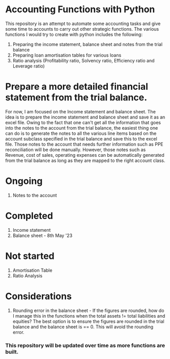# Accounting Functions with Python

This repository is an attempt to automate some accounting tasks and give some time to accounts to carry out other strategic functions. The various functions I would try to create with python includes the following:

1. Preparing the income statement, balance sheet and notes from the trial balance
2. Preparing loan amortisation tables for various loans 
3. Ratio analysis (Profitability ratio, Solvency ratio, Efficiency ratio and Leverage ratio)

# Prepare a more detailed financial statement from the trial balance. 

For now, I am focused on the Income statement and balance sheet. The idea is to prepare the income statement and balance sheet and save it as an excel file. Owing to the fact that one can't get all the information that goes into the notes to the account from the trial balance, the easiest thing one can do is to generate the notes to all the various line items based on the account subclass specified in the trial balance and save this to the excel file. Those notes to the account that needs further information such as PPE reconciliation will be done manually. However, those notes such as Revenue, cost of sales, operating expenses can be automatically generated from the trial balance as long as they are mapped to the right account class.

# Ongoing
1. Notes to the account

# Completed
1. Income statement
2. Balance sheet - 8th May '23

# Not started
1. Amortisation Table
2. Ratio Analysis

# Considerations
1. Rounding error in the balance sheet - If the figures are rounded, how do I manage this in the functions when the total assets != total liabilities and equities? The best option is to ensure the figures are rounded in the trial balance and the balance sheet is == 0. This will avoid the rounding error.

### This repository will be updated over time as more functions are built.
